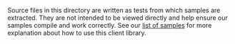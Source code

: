 Source files in this directory are written as tests from which samples are extracted.
They are not intended to be viewed directly and help ensure our samples compile and work correctly.
See our [list of samples](https://github.com/Azure/azure-sdk-for-net/tree/main/sdk/playwrighttesting/Azure.Developer.MicrosoftPlaywrightTesting.NUnit/samples) for more explanation about how to use this client library.